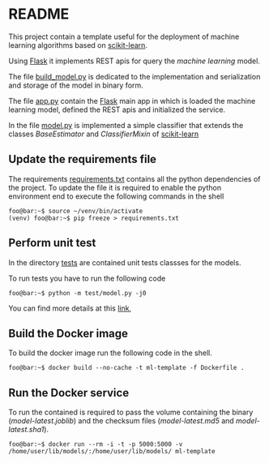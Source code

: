 # README

This project contain a template useful for the deployment of machine learning algorithms based on [scikit-learn](http://scikit-learn.org/stable).

Using [Flask](http://palletsprojects.com/p/flask) it implements REST apis for query the *machine learning* model.

The file [build_model.py](https://github.com/alessandroadamo/ml-template/blob/master/app/build_model.py) is dedicated to the implementation and serialization and storage of the model in binary form.

The file [app.py](https://github.com/alessandroadamo/ml-template/blob/master/app/app.py) contain the [Flask](http://palletsprojects.com/p/flask) main app in which is loaded the machine learning model, defined the REST apis and initialized the service.

In the file [model.py](https://github.com/alessandroadamo/ml-template/blob/master/app/model.py) is implemented a simple classifier that extends the classes *BaseEstimator* and *ClassifierMixin* of [scikit-learn](http://scikit-learn.org/stable) 

## Update the requirements file

The requirements [requirements.txt](https://github.com/alessandroadamo/ml-template/blob/master/requirements.txt) contains all the python dependencies of the project.
To update the file it is required to enable the python environment end to execute the following commands in the shell

```console
foo@bar:~$ source ~/venv/bin/activate
(venv) foo@bar:~$ pip freeze > requirements.txt
```

## Perform unit test

In the directory [tests](https://github.com/alessandroadamo/ml-template/tree/master/tests) are contained unit tests classses for the models.

To run tests you have to run the following code

```console
foo@bar:~$ python -m test/model.py -j0 
```

You can find more details at this [link](https://devguide.python.org/runtests/),

## Build the Docker image

To build the docker image run the following code in the shell.

```console
foo@bar:~$ docker build --no-cache -t ml-template -f Dockerfile . 
```

## Run the Docker service

To run the contained is required to pass the volume containing the binary (*model-latest.joblib*) and the checksum files (*model-latest.md5* and *model-latest.sha1*).

```console
foo@bar:~$ docker run --rm -i -t -p 5000:5000 -v /home/user/lib/models/:/home/user/lib/models/ ml-template
```
